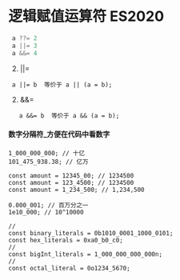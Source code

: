 # 逻辑赋值运算符 ES2020
```javascript
 a ??= 2
 a ||= 3 
 a &&= 4
```
2. ||=
```
 a ||= b  等价于 a || (a = b);
```
2. &&=
```
   a &&= b  等价于 a && (a = b);
```


#### 数字分隔符_方便在代码中看数字

```
1_000_000_000; // 十亿
101_475_938.38; // 亿万

const amount = 12345_00; // 1234500
const amount = 123_4500; // 1234500
const amount = 1_234_500; // 1,234,500

0.000_001; // 百万分之一
1e10_000; // 10^10000

//
const binary_literals = 0b1010_0001_1000_0101;
const hex_literals = 0xa0_b0_c0;
//
const bigInt_literals = 1_000_000_000_000n;
//
const octal_literal = 0o1234_5670;

 
```